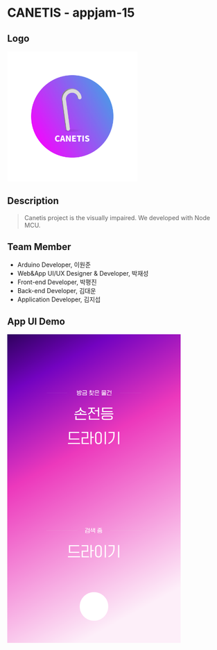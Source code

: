 CANETIS - appjam-15
===================

Logo
----

<img src="./design/canetis.png" width="300" height="300" alt="canetis_Logo">

Description
-----------

> Canetis project is the visually impaired. We developed with Node MCU.

Team Member
-----------

-	Arduino Developer, 이원준
-	Web&App UI/UX Designer & Developer, 박재성
-	Front-end Developer, 박평진
-	Back-end Developer, 김대운
-	Application Developer, 김지섭

App UI Demo
-----------

<img src="./design/App_UI.png" width="400" height="711" alt="canetis_UI">
